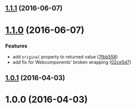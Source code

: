 <a name="1.1.1"></a>
## [1.1.1](https://github.com/fczbkk/style-properties/compare/v1.1.0...v1.1.1) (2016-06-07)




<a name="1.1.0"></a>
# [1.1.0](https://github.com/fczbkk/style-properties/compare/v1.0.1...v1.1.0) (2016-06-07)


### Features

* add `original` property to returned value ([7fbb558](https://github.com/fczbkk/style-properties/commit/7fbb558))
* add fix for Webcomponents' broken wrapping ([02ce5d7](https://github.com/fczbkk/style-properties/commit/02ce5d7))



<a name="1.0.1"></a>
## [1.0.1](https://github.com/fczbkk/style-properties/compare/v1.0.0...v1.0.1) (2016-04-03)




<a name="1.0.0"></a>
# 1.0.0 (2016-04-03)




